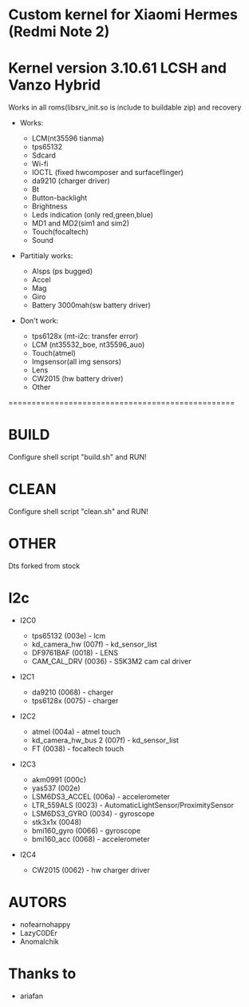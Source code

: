 # Custom kernel for Xiaomi Hermes (Redmi Note 2)
# Kernel version 3.10.61 LCSH and Vanzo Hybrid
Works in all roms(libsrv_init.so is include to buildable zip) and recovery

* Works:
	* LCM(nt35596 tianma)
	* tps65132
	* Sdcard
	* Wi-fi
	* IOCTL (fixed hwcomposer and surfaceflinger)
	* da9210 (charger driver)
	* Bt
	* Button-backlight
	* Brightness
	* Leds indication (only red,green,blue)
	* MD1 and MD2(sim1 and sim2)
	* Touch(focaltech)
	* Sound

* Partitialy works:
	* Alsps (ps bugged)
	* Accel
	* Mag
	* Giro
	* Battery 3000mah(sw battery driver)

* Don't work:
	* tps6128x (mt-i2c: transfer error)
	* LCM (nt35532_boe, nt35596_auo)
	* Touch(atmel)
	* Imgsensor(all img sensors)
	* Lens
	* CW2015 (hw battery driver)
	* Other

=================================================
# BUILD
Сonfigure shell script "build.sh" and RUN!

# CLEAN
Сonfigure shell script "clean.sh" and RUN!

# OTHER
Dts forked from stock

# I2c

* I2C0
	* tps65132              (003e) - lcm
	* kd_camera_hw          (007f) - kd_sensor_list
	* DF9761BAF             (0018) - LENS
	* CAM_CAL_DRV           (0036) - S5K3M2 cam cal driver

* I2C1
	* da9210                (0068) - charger
	* tps6128x              (0075) - charger

* I2C2
	* atmel                 (004a) - atmel touch
	* kd_camera_hw_bus 2    (007f) - kd_sensor_list
	* FT			(0038) - focaltech touch

* I2C3
	* akm0991               (000c)
	* yas537                (002e)
	* LSM6DS3_ACCEL         (006a) - accelerometer
	* LTR_559ALS		(0023) - AutomaticLightSensor/ProximitySensor
	* LSM6DS3_GYRO		(0034) - gyroscope
	* stk3x1x               (0048)
	* bmi160_gyro		(0066) - gyroscope
	* bmi160_acc		(0068) - accelerometer 

* I2C4
	* CW2015 		(0062) - hw charger driver

# AUTORS
* nofearnohappy
* LazyC0DEr
* Anomalchik

# Thanks to
* ariafan
